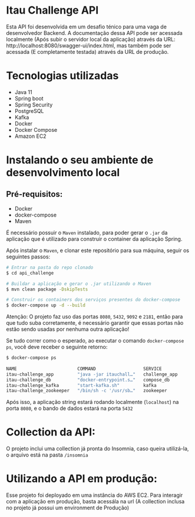 # Itau Challenge API

Esta API foi desenvolvida em um desafio ténico para uma vaga de desenvolvedor Backend.
A documentação dessa API pode ser acessada localmente (Após subir o servidor local da aplicação) através da URL: http://localhost:8080/swagger-ui/index.html, mas também pode ser acessada (E completamente testada) através da URL de produção.

# Tecnologias utilizadas
- Java 11
- Spring boot
- Spring Security
- PostgreSQL
- Kafka
- Docker
- Docker Compose
- Amazon EC2

# Instalando o seu ambiente de desenvolvimento local

## Pré-requisitos:
- Docker
- docker-compose
- Maven

É necessário possuir o `Maven` instalado, para poder gerar o `.jar` da aplicação que é utilizado para construir o container da aplicação Spring.

Após instalar o `Maven`, e clonar este repositório para sua máquina, seguir os seguintes passos:

```bash
# Entrar na pasta do repo clonado
$ cd api_challenge 

# Buildar a aplicação e gerar o .jar utilizando o Maven
$ mvn clean package -DskipTests

# Construir os containers dos serviços presentes do docker-compose
$ docker-compose up -d --build
```

Atenção: O projeto faz uso das portas `8080`, `5432`, `9092` e `2181`, então para que tudo suba corretamente, é necessário garantir que essas portas não estão sendo usadas por nenhuma outra aplicação!

Se tudo correr como o esperado, ao executar o comando `docker-compose ps`, você deve receber o seguinte retorno:
```bash
$ docker-compose ps    
       
NAME                       COMMAND                  SERVICE             STATUS              PORTS
itau-challenge_app         "java -jar itauchall…"   challenge_app       running             0.0.0.0:8080->8080/tcp, :::8080->8080/tcp
itau-challenge_db          "docker-entrypoint.s…"   compose_db          running             0.0.0.0:5432->5432/tcp, :::5432->5432/tcp
itau-challenge_kafka       "start-kafka.sh"         kafka               running             0.0.0.0:9092->9092/tcp, :::9092->9092/tcp
itau-challenge_zookeeper   "/bin/sh -c '/usr/sb…"   zookeeper           running             0.0.0.0:2181->2181/tcp, :::2181->2181/tcp
```

Após isso, a aplicação string estará rodando localmente (`localhost`) na porta `8080`, e o bando de dados estará na porta `5432`

# Collection da API:
O projeto inclui uma collection já pronta do Insomnia, caso queira utilizá-la, o arquivo está na pasta `/insomnia`

# Utilizando a API em produção:
Esse projeto foi deployado em uma instância do AWS EC2. Para interagir com a aplicação em produção, basta acessála na url (A collection inclusa no projeto já possui um environment de Produção)
